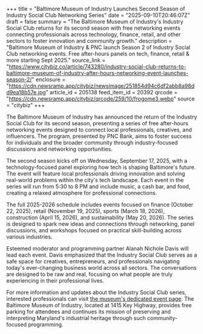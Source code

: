 +++
title = "Baltimore Museum of Industry Launches Second Season of Industry Social Club Networking Series"
date = "2025-09-10T20:46:07Z"
draft = false
summary = "The Baltimore Museum of Industry's Industry Social Club returns for its second season with free networking events connecting professionals across technology, finance, retail, and other sectors to foster innovation and community growth."
description = "Baltimore Museum of Industry & PNC launch Season 2 of Industry Social Club networking events. Free after-hours panels on tech, finance, retail & more starting Sept 2025."
source_link = "https://www.citybiz.co/article/743280/industry-social-club-returns-to-baltimore-museum-of-industry-after-hours-networking-event-launches-season-2/"
enclosure = "https://cdn.newsramp.app/citybiz/newsimage/251854d94c6df2abb8a98dd9ea18b57e.jpg"
article_id = 205138
feed_item_id = 20392
qrcode = "https://cdn.newsramp.app/citybiz/qrcode/259/10/frogome3.webp"
source = "citybiz"
+++

<p>The Baltimore Museum of Industry has announced the return of the Industry Social Club for its second season, presenting a series of free after-hours networking events designed to connect local professionals, creatives, and influencers. The program, presented by PNC Bank, aims to foster success for individuals and the broader community through industry-focused discussions and networking opportunities.</p><p>The second season kicks off on Wednesday, September 17, 2025, with a technology-focused panel exploring how tech is shaping Baltimore's future. The event will feature local professionals driving innovation and solving real-world problems within the city's tech landscape. Each event in the series will run from 5:30 to 8 PM and include music, a cash bar, and food, creating a relaxed atmosphere for professional connections.</p><p>The full 2025-2026 schedule includes events focused on finance (October 22, 2025), retail (November 19, 2025), sports (March 18, 2026), construction (April 15, 2026), and sustainability (May 20, 2026). The series is designed to spark new ideas and connections through networking, panel discussions, and workshops focused on practical skill-building across various industries.</p><p>Esteemed moderator and programming partner Alanah Nichole Davis will lead each event. Davis emphasized that the Industry Social Club serves as a safe space for creatives, entrepreneurs, and professionals navigating today's ever-changing business world across all sectors. The conversations are designed to be raw and real, focusing on what people are truly experiencing in their professional lives.</p><p>For more information and updates about the Industry Social Club series, interested professionals can visit <a href="https://www.thebmi.org/events" rel="nofollow" target="_blank">the museum's dedicated event page</a>. The Baltimore Museum of Industry, located at 1415 Key Highway, provides free parking for attendees and continues its mission of preserving and interpreting Maryland's industrial heritage through such community-focused programming.</p>